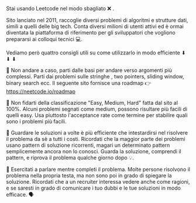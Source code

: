 Stai usando Leetcode nel modo sbagliato ❌ .

Sito lanciato nel 2011, raccoglie diversi problemi di algoritmi e strutture dati, simili a quelli delle big tech. Conta diversi milioni di utenti attivi ed è ormai diventata la piattaforma di riferimento per gli sviluppatori che vogliono prepararsi ai colloqui tecnici 💻. 

Vediamo però quattro consigli utili su come utilizzarlo in modo efficiente ⬇ ⬇ ⬇ 

📍 Non andare a caso, parti dalle basi per andare verso argomenti più complessi. Parti dai problemi sulle stringhe , two pointers, sliding window, binary search ecc. Il seguente sito fornisce una roadmap 👉 https://neetcode.io/roadmap

📍 Non fidarti della classificazione "Easy, Medium, Hard" fatta dal sito al 100%. Alcuni problemi segnati come medium, possono risultare più facili di quelli easy. Usa piuttosto l'acceptance rate come termine per stabilire quali sono i problemi più facili. 

📍 Guardare le soluzioni a volte è più efficiente che intestardirsi nel risolvere il problema da sè a tutti i costi. Ricordati che la maggior parte dei problemi usano pattern di soluzione ricorrenti, magari un determinato pattern semplicemente ancora non lo conosci. Guarda la soluzione, comprendi il pattern, e riprova il problema qualche giorno dopo 💡.  

📍 Esercitati a parlare mentre completi il problema. Molte persone risolvono il problema nella propria testa, ma non sono poi in grado di spiegare la soluzione. Ricordati che a un recruiter interessa vedere anche come ragioni, e se saresti in grado di comunicare i tuo dubbi e le tue soluzioni in modo efficace. 🗣 

